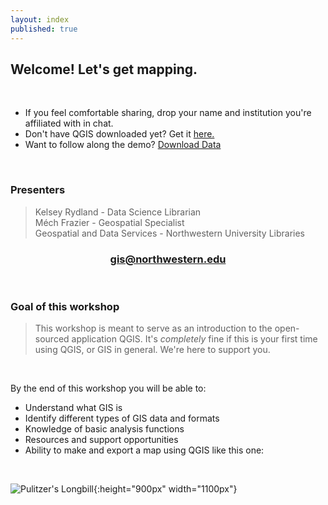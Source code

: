 ```yaml
---
layout: index
published: true
---
```


## Welcome! Let's get mapping. 

<br>

* If you feel comfortable sharing, drop your name and institution you're affiliated with in chat.
* Don't have QGIS downloaded yet? Get it <a href="https://www.qgis.org/en/site/forusers/download.html">here.</a>
* Want to follow along the demo? [Download Data](/qgis/gis-data/qgis.zip)

<br>

### Presenters
> Kelsey Rydland - Data Science Librarian <br>
> Méch Frazier - Geospatial Specialist <br>
Geospatial and Data Services - Northwestern University Libraries <br>

<center>
  <h3 style="color:purple;"><a href="mailto:gis@northwestern.edu?subject=GIS support"> gis@northwestern.edu </a></h3>
</center>

<br>

### Goal of this workshop
> This workshop is meant to serve as an introduction to the open-sourced application QGIS. It's *completely* fine if this is your first time using QGIS, or GIS in general. We're here to support you.

<br>

By the end of this workshop you will be able to: 

* Understand what GIS is
* Identify different types of GIS data and formats
* Knowledge of basic analysis functions
* Resources and support opportunities 
* Ability to make and export a map using QGIS like this one:

<br>

![Pulitzer's Longbill](/qgis/img/Pulizters_Longbill.jpeg){:height="900px" width="1100px"}
